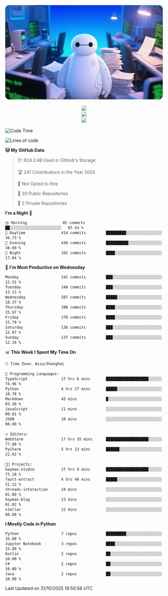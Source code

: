 <div align="center">
  <!--
  <img src="https://readme-typing-svg.demolab.com?font=Zhi+Mang+Xing&size=40&pause=1000&color=000000&center=true&vCenter=true&lines=Baymax%E5%B0%8F%E6%8C%AF;Hello%20World"/><br/>
  -->
  <img src="assets/author_banner.png" height="300"/><br/>
  <br/>
  <img src="https://skillicons.dev/icons?i=python,java,kotlin,javascript,typescript,rust,c,cs" /><br/>
  <img src="https://skillicons.dev/icons?i=pytorch,spring,react,fastapi,docker,mysql,mongodb,linux" /><br/>
  <img src="https://skillicons.dev/icons?i=idea,pycharm,webstorm,androidstudio,vscode,git,vim,obsidian" /><br/>
</div>

<!--START_SECTION:waka-->
![Code Time](http://img.shields.io/badge/Code%20Time-1%2C459%20hrs%2042%20mins-blue)

![Lines of code](https://img.shields.io/badge/From%20Hello%20World%20I%27ve%20Written-5.5%20million%20lines%20of%20code-blue)

**🐱 My GitHub Data** 

> 📦 624.3 kB Used in GitHub's Storage 
 > 
> 🏆 241 Contributions in the Year 2025
 > 
> 🚫 Not Opted to Hire
 > 
> 📜 20 Public Repositories 
 > 
> 🔑 2 Private Repositories 
 > 
**I'm a Night 🦉** 

```text
🌞 Morning                85 commits          ██░░░░░░░░░░░░░░░░░░░░░░░   07.54 % 
🌆 Daytime                414 commits         █████████░░░░░░░░░░░░░░░░   36.73 % 
🌃 Evening                436 commits         ██████████░░░░░░░░░░░░░░░   38.69 % 
🌙 Night                  192 commits         ████░░░░░░░░░░░░░░░░░░░░░   17.04 % 
```
📅 **I'm Most Productive on Wednesday** 

```text
Monday                   141 commits         ███░░░░░░░░░░░░░░░░░░░░░░   12.51 % 
Tuesday                  148 commits         ███░░░░░░░░░░░░░░░░░░░░░░   13.13 % 
Wednesday                207 commits         █████░░░░░░░░░░░░░░░░░░░░   18.37 % 
Thursday                 180 commits         ████░░░░░░░░░░░░░░░░░░░░░   15.97 % 
Friday                   178 commits         ████░░░░░░░░░░░░░░░░░░░░░   15.79 % 
Saturday                 136 commits         ███░░░░░░░░░░░░░░░░░░░░░░   12.07 % 
Sunday                   137 commits         ███░░░░░░░░░░░░░░░░░░░░░░   12.16 % 
```


📊 **This Week I Spent My Time On** 

```text
🕑︎ Time Zone: Asia/Shanghai

💬 Programming Languages: 
TypeScript               17 hrs 6 mins       ███████████████████░░░░░░   74.96 % 
Python                   4 hrs 17 mins       █████░░░░░░░░░░░░░░░░░░░░   18.78 % 
Markdown                 45 mins             █░░░░░░░░░░░░░░░░░░░░░░░░   03.30 % 
JavaScript               11 mins             ░░░░░░░░░░░░░░░░░░░░░░░░░   00.81 % 
JSON                     10 mins             ░░░░░░░░░░░░░░░░░░░░░░░░░   00.80 % 

🔥 Editors: 
WebStorm                 17 hrs 35 mins      ███████████████████░░░░░░   77.08 % 
PyCharm                  5 hrs 13 mins       ██████░░░░░░░░░░░░░░░░░░░   22.92 % 

🐱‍💻 Projects: 
baymax-studio            17 hrs 9 mins       ███████████████████░░░░░░   75.18 % 
fault-extract            4 hrs 49 mins       █████░░░░░░░░░░░░░░░░░░░░   21.12 % 
threads-interaction      24 mins             ░░░░░░░░░░░░░░░░░░░░░░░░░   01.80 % 
baymax-blog              13 mins             ░░░░░░░░░░░░░░░░░░░░░░░░░   01.02 % 
stellar                  12 mins             ░░░░░░░░░░░░░░░░░░░░░░░░░   00.88 % 
```

**I Mostly Code in Python** 

```text
Python                   7 repos             █████████░░░░░░░░░░░░░░░░   35.00 % 
Jupyter Notebook         3 repos             ████░░░░░░░░░░░░░░░░░░░░░   15.00 % 
Kotlin                   2 repos             ██░░░░░░░░░░░░░░░░░░░░░░░   10.00 % 
C#                       2 repos             ██░░░░░░░░░░░░░░░░░░░░░░░   10.00 % 
Java                     2 repos             ██░░░░░░░░░░░░░░░░░░░░░░░   10.00 % 
```




 Last Updated on 31/10/2025 18:50:56 UTC
<!--END_SECTION:waka-->





